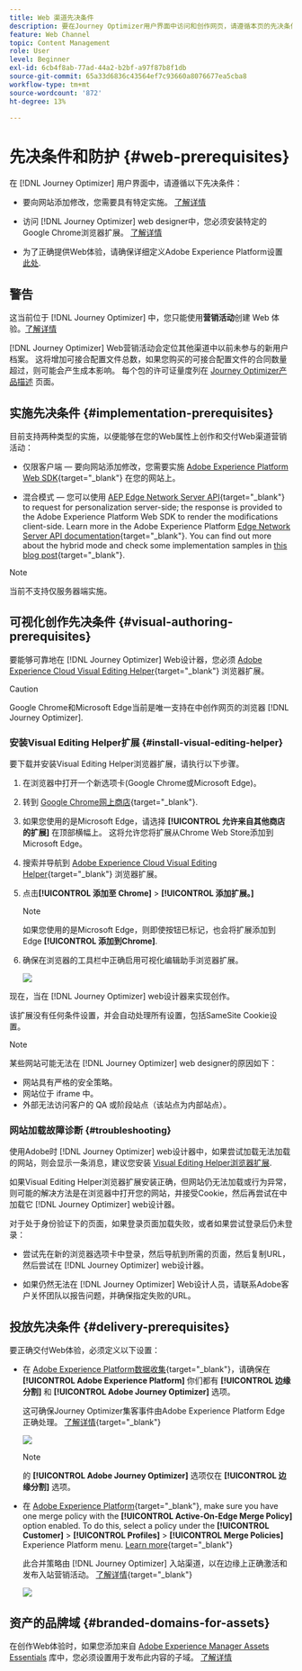 ```yaml
---
title: Web 渠道先决条件
description: 要在Journey Optimizer用户界面中访问和创作网页，请遵循本页的先决条件
feature: Web Channel
topic: Content Management
role: User
level: Beginner
exl-id: 6cb4f8ab-77ad-44a2-b2bf-a97f87b8f1db
source-git-commit: 65a33d6836c43564ef7c93660a8076677ea5cba8
workflow-type: tm+mt
source-wordcount: '872'
ht-degree: 13%

---
```


# 先决条件和防护 {#web-prerequisites}

在 [!DNL Journey Optimizer] 用户界面中，请遵循以下先决条件：

* 要向网站添加修改，您需要具有特定实施。 [了解详情](#implementation-prerequisites)

* 访问 [!DNL Journey Optimizer] web designer中，您必须安装特定的Google Chrome浏览器扩展。 [了解详情](#visual-authoring-prerequesites)

* 为了正确提供Web体验，请确保详细定义Adobe Experience Platform设置 [此处](#delivery-prerequisites).

## 警告

这当前位于 [!DNL Journey Optimizer] 中，您只能使用&#x200B;**营销活动**&#x200B;创建 Web 体验。[了解详情](../campaigns/create-campaign.md#configure)


[!DNL Journey Optimizer] Web营销活动会定位其他渠道中以前未参与的新用户档案。 这将增加可接合配置文件总数，如果您购买的可接合配置文件的合同数量超过，则可能会产生成本影响。 每个包的许可证量度列在 [Journey Optimizer产品描述](https://helpx.adobe.com/cn/legal/product-descriptions/adobe-journey-optimizer.html) 页面。

## 实施先决条件 {#implementation-prerequisites}

目前支持两种类型的实施，以便能够在您的Web属性上创作和交付Web渠道营销活动：

* 仅限客户端 — 要向网站添加修改，您需要实施 [Adobe Experience Platform Web SDK](https://experienceleague.adobe.com/docs/platform-learn/implement-web-sdk/overview.html?lang=zh-Hans){target="_blank"} 在您的网站上。

* 混合模式 — 您可以使用 [AEP Edge Network Server API](https://experienceleague.adobe.com/docs/experience-platform/edge-network-server-api/data-collection/interactive-data-collection.html){target="_blank"} to request for personalization server-side; the response is provided to the Adobe Experience Platform Web SDK to render the modifications client-side. Learn more in the Adobe Experience Platform [Edge Network Server API documentation](https://experienceleague.adobe.com/docs/experience-platform/edge-network-server-api/overview.html?lang=zh-Hans){target="_blank"}. You can find out more about the hybrid mode and check some implementation samples in [this blog post](https://blog.developer.adobe.com/hybrid-personalization-in-the-adobe-experience-platform-web-sdk-6a1bb674bf41){target="_blank"}.

>[!NOTE]
>
>当前不支持仅服务器端实施。

<!--If the Adobe Experience Platform Web SDK is not yet implemented on the website, a message displays in the web designer suggesting that you install the Visual Editing Helper browser extension and implement the [Web SDK](https://experienceleague.adobe.com/docs/platform-learn/implement-web-sdk/overview.html){target="_blank"}.-->

## 可视化创作先决条件 {#visual-authoring-prerequisites}

<!--In order to rapidly author and preview your web experiences, the Adobe Experience Cloud Visual Editing Helper browser extension for Google Chrome lets you load websites reliably within the Adobe [!DNL Journey Optimizer] web designer.-->

要能够可靠地在 [!DNL Journey Optimizer] Web设计器，您必须 [Adobe Experience Cloud Visual Editing Helper](https://chrome.google.com/webstore/detail/adobe-experience-cloud-vi/kgmjjkfjacffaebgpkpcllakjifppnca){target="_blank"} 浏览器扩展。

>[!CAUTION]
>
>Google Chrome和Microsoft Edge当前是唯一支持在中创作网页的浏览器 [!DNL Journey Optimizer].

### 安装Visual Editing Helper扩展 {#install-visual-editing-helper}

要下载并安装Visual Editing Helper浏览器扩展，请执行以下步骤。

1. 在浏览器中打开一个新选项卡(Google Chrome或Microsoft Edge)。

1. 转到 [Google Chrome网上商店](https://chrome.google.com/webstore/category/extensions){target="_blank"}.

1. 如果您使用的是Microsoft Edge，请选择 **[!UICONTROL 允许来自其他商店的扩展]** 在顶部横幅上。 这将允许您将扩展从Chrome Web Store添加到Microsoft Edge。

1. 搜索并导航到 [Adobe Experience Cloud Visual Editing Helper](https://chrome.google.com/webstore/detail/adobe-experience-cloud-vi/kgmjjkfjacffaebgpkpcllakjifppnca){target="_blank"} 浏览器扩展。

1. 点击&#x200B;**[!UICONTROL 添加至 Chrome]** > **[!UICONTROL 添加扩展。]**

   >[!NOTE]
   >
   >如果您使用的是Microsoft Edge，则即使按钮已标记，也会将扩展添加到Edge **[!UICONTROL 添加到Chrome]**.

1. 确保在浏览器的工具栏中正确启用可视化编辑助手浏览器扩展。

   ![](assets/web-visual-editing-extension-edge.png)

<!--1. Launch [!DNL Journey Optimizer] in a new tab of your browser with the extension installed.

1. Create a web channel campaign in [!DNL Journey Optimizer]. [Learn how](author-web.md#create-web-campaign)

1. Open the [!DNL Journey Optimizer] web designer to start authoring your web experience. [Learn more](author-web.md)-->

现在，当在 [!DNL Journey Optimizer] web设计器来实现创作。

该扩展没有任何条件设置，并会自动处理所有设置，包括SameSite Cookie设置。

>[!NOTE]
>
>某些网站可能无法在 [!DNL Journey Optimizer] web designer的原因如下：
>
> * 网站具有严格的安全策略。
> * 网站位于 iframe 中。
> * 外部无法访问客户的 QA 或阶段站点（该站点为内部站点）。


### 网站加载故障诊断 {#troubleshooting}

使用Adobe时 [!DNL Journey Optimizer] web设计器中，如果尝试加载无法加载的网站，则会显示一条消息，建议您安装 [Visual Editing Helper浏览器扩展](#install-visual-editing-helper).

如果Visual Editing Helper浏览器扩展安装正确，但网站仍无法加载或行为异常，则可能的解决方法是在浏览器中打开您的网站，并接受Cookie，然后再尝试在中加载它 [!DNL Journey Optimizer] web设计器。

对于处于身份验证下的页面，如果登录页面加载失败，或者如果尝试登录后仍未登录：

* 尝试先在新的浏览器选项卡中登录，然后导航到所需的页面，然后复制URL，然后尝试在 [!DNL Journey Optimizer] web设计器。

* 如果仍然无法在 [!DNL Journey Optimizer] Web设计人员，请联系Adobe客户关怀团队以报告问题，并确保指定失败的URL。

## 投放先决条件 {#delivery-prerequisites}

要正确交付Web体验，必须定义以下设置：

* 在 [Adobe Experience Platform数据收集](https://experienceleague.adobe.com/docs/experience-platform/edge/datastreams/overview.html){target="_blank"}，请确保在 **[!UICONTROL Adobe Experience Platform]** 你们都有 **[!UICONTROL 边缘分割]** 和 **[!UICONTROL Adobe Journey Optimizer]** 选项。

   这可确保Journey Optimizer集客事件由Adobe Experience Platform Edge正确处理。 [了解详情](https://experienceleague.adobe.com/docs/experience-platform/edge/datastreams/configure.html?lang=zh-Hans){target="_blank"}

   ![](assets/web-aep-datastream-ajo.png)

   >[!NOTE]
   >
   >的 **[!UICONTROL Adobe Journey Optimizer]** 选项仅在 **[!UICONTROL 边缘分割]** 选项。

* 在 [Adobe Experience Platform](https://experienceleague.adobe.com/docs/experience-platform/profile/home.html?lang=zh-Hans){target="_blank"}, make sure you have one merge policy with the **[!UICONTROL Active-On-Edge Merge Policy]** option enabled. To do this, select a policy under the **[!UICONTROL Customer]** > **[!UICONTROL Profiles]** > **[!UICONTROL Merge Policies]** Experience Platform menu. [Learn more](https://experienceleague.adobe.com/docs/experience-platform/profile/merge-policies/ui-guide.html#configure){target="_blank"}

   此合并策略由 [!DNL Journey Optimizer] 入站渠道，以在边缘上正确激活和发布入站营销活动。 [了解详情](https://experienceleague.adobe.com/docs/experience-platform/profile/merge-policies/ui-guide.html?lang=zh-Hans){target="_blank"}

   ![](assets/web-aep-merge-policy.png)

## 资产的品牌域 {#branded-domains-for-assets}

在创作Web体验时，如果您添加来自 [Adobe Experience Manager Assets Essentials](../email/assets-essentials.md) 库中，您必须设置用于发布此内容的子域。 [了解详情](web-delegated-subdomains.md)
